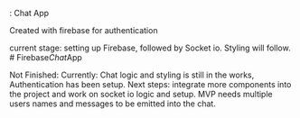 : Chat App

Created with firebase for authentication

current stage: setting up Firebase, followed by Socket io.
Styling will follow.
#   F i r e b a s e _ C h a t _ A p p 
 
 

Not Finished:
Currently: Chat logic and styling is still in the works, Authentication has been setup.
Next steps: integrate more components into the project and work on socket io logic and setup.
MVP needs multiple users names and messages to be emitted into the chat.
